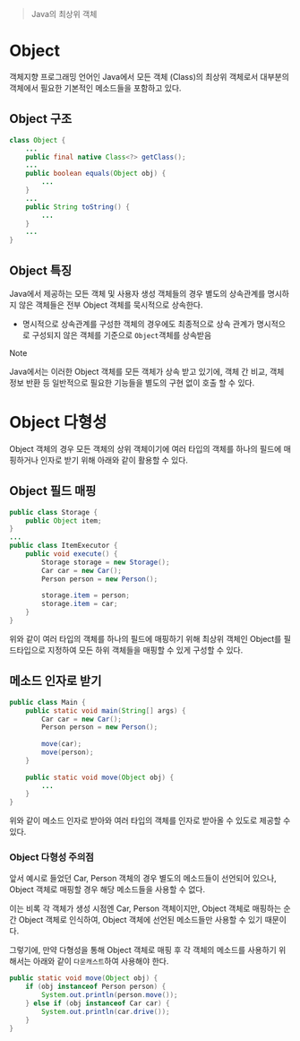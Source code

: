 > Java의 최상위 객체

# Object
객체지향 프로그래밍 언어인 Java에서 모든 객체 (Class)의 최상위 객체로서 대부분의 객체에서 필요한 기본적인 메소드들을 포함하고 있다.

## Object 구조
```java
class Object {
	...
	public final native Class<?> getClass();
	...
	public boolean equals(Object obj) {
		...
	}
	...
	public String toString() {
		...
	}
	...
}
```

## Object 특징
Java에서 제공하는 모든 객체 및 사용자 생성 객체들의 경우 별도의 상속관계를 명시하지 않은 객체들은 전부 Object 객체를 묵시적으로 상속한다.
- 명시적으로 상속관계를 구성한 객체의 경우에도 최종적으로 상속 관계가 명시적으로 구성되지 않은 객체를 기준으로 `Object`객체를 상속받음

> [!NOTE]
> Java에서는 이러한 Object 객체를 모든 객체가 상속 받고 있기에, 객체 간 비교, 객체 정보 반환 등 일반적으로 필요한 기능들을 별도의 구현 없이 호출 할 수 있다.

# Object 다형성
Object 객체의 경우 모든 객체의 상위 객체이기에 여러 타입의 객체를 하나의 필드에 매핑하거나 인자로 받기 위해 아래와 같이 활용할 수 있다.
## Object 필드 매핑
```java
public class Storage {  
    public Object item;  
}
...
public class ItemExecutor {  
    public void execute() {  
        Storage storage = new Storage();  
        Car car = new Car();  
        Person person = new Person();  
  
        storage.item = person;  
        storage.item = car;  
    }  
}
```

위와 같이 여러 타입의 객체를 하나의 필드에 매핑하기 위해 최상위 객체인 Object를 필드타입으로 지정하여 모든 하위 객체들을 매핑할 수 있게 구성할 수 있다.

## 메소드 인자로 받기
```java
public class Main {  
    public static void main(String[] args) {  
        Car car = new Car();  
        Person person = new Person();  
  
        move(car);  
        move(person);  
    }  
  
    public static void move(Object obj) {  
		...
    }  
}
```

위와 같이 메소드 인자로 받아와 여러 타입의 객체를 인자로 받아올 수 있도로 제공할 수 있다.

### Object 다형성 주의점
앞서 예시로 들었던 Car, Person 객체의 경우 별도의 메소드들이 선언되어 있으나, Object 객체로 매핑할 경우 해당 메소드들을 사용할 수 없다.

이는 비록 각 객체가 생성 시점엔 Car, Person 객체이지만, Object 객체로 매핑하는 순간 Object 객체로 인식하여, Object 객체에 선언된 메소드들만 사용할 수 있기 때문이다.

그렇기에, 만약 다형성을 통해 Object 객체로 매핑 후 각 객체의 메소드를 사용하기 위해서는 아래와 같이 `다운캐스트`하여 사용해야 한다.

```java
public static void move(Object obj) {  
    if (obj instanceof Person person) {  
        System.out.println(person.move());  
    } else if (obj instanceof Car car) {  
        System.out.println(car.drive());  
    }  
}
```
